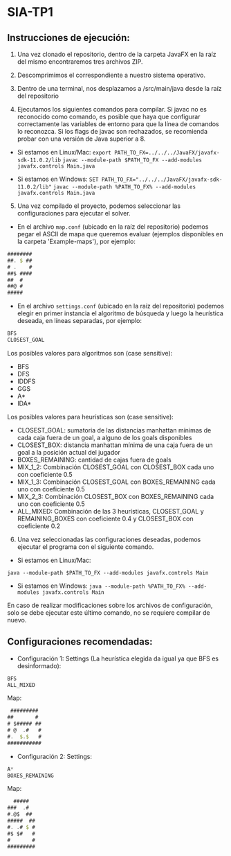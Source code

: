 # SIA-TP1

## Instrucciones de ejecución:

1. Una vez clonado el repositorio, dentro de la carpeta JavaFX en la raíz del mismo encontraremos tres archivos ZIP.

2. Descomprimimos el correspondiente a nuestro sistema operativo.

3. Dentro de una terminal, nos desplazamos a /src/main/java desde la raíz del repositorio

4. Ejecutamos los siguientes comandos para compilar.
Si javac no es reconocido como comando, es posible que haya que configurar correctamente las variables de entorno para que la línea de comandos lo reconozca.
Si los flags de javac son rechazados, se recomienda probar con una versión de Java superior a 8.

* Si estamos en Linux/Mac:
`export PATH_TO_FX=../../../JavaFX/javafx-sdk-11.0.2/lib`
`javac --module-path $PATH_TO_FX --add-modules javafx.controls Main.java`

* Si estamos en Windows:
`SET PATH_TO_FX="../../../JavaFX/javafx-sdk-11.0.2/lib"`
`javac --module-path %PATH_TO_FX% --add-modules javafx.controls Main.java`

5. Una vez compilado el proyecto, podemos seleccionar las configuraciones para ejecutar el solver. 

* En el archivo ``map.conf`` (ubicado en la raíz del repositorio) podemos pegar el ASCII de mapa que queremos evaluar (ejemplos disponibles en la carpeta 'Example-maps'), por ejemplo:  

```javascript
########
##. $ ##
# .    #
##$ ####
##  #
##@ #
##### 
```

* En el archivo ``settings.conf`` (ubicado en la raíz del repositorio) podemos elegir en primer instancia el algoritmo de búsqueda y luego la heurística deseada, en líneas separadas, por ejemplo:

```java
BFS
CLOSEST_GOAL
```

Los posibles valores para algoritmos son (case sensitive):
* BFS
* DFS
* IDDFS
* GGS
* A*
* IDA*

Los posibles valores para heurísticas son (case sensitive):
* CLOSEST_GOAL: sumatoria de las distancias manhattan mínimas de cada caja fuera de un goal, a alguno de los goals disponibles
* CLOSEST_BOX: distancia manhattan mínima de una caja fuera de un goal a la posición actual del jugador
* BOXES_REMAINING: cantidad de cajas fuera de goals
* MIX_1_2: Combinación CLOSEST_GOAL con CLOSEST_BOX cada uno con coeficiente 0.5
* MIX_1_3: Combinación CLOSEST_GOAL con BOXES_REMAINING cada uno con coeficiente 0.5
* MIX_2_3: Combinación CLOSEST_BOX con BOXES_REMAINING cada uno con coeficiente 0.5
* ALL_MIXED: Combinación de las 3 heurísticas, CLOSEST_GOAL y REMAINING_BOXES con coeficiente 0.4 y CLOSEST_BOX con coeficiente 0.2

6. Una vez seleccionadas las configuraciones deseadas, podemos ejecutar el programa con el siguiente comando.

* Si estamos en Linux/Mac:

``java --module-path $PATH_TO_FX --add-modules javafx.controls Main``

* Si estamos en Windows:
``java --module-path %PATH_TO_FX% --add-modules javafx.controls Main``

En caso de realizar modificaciones sobre los archivos de configuración, solo se debe ejecutar este último comando, no se requiere compilar de nuevo.


## Configuraciones recomendadas:

* Configuración 1:
Settings (La heurística elegida da igual ya que BFS es desinformado):
```java
BFS
ALL_MIXED
```

Map:
```javascript
 #########
##       #
# $##### ##
# @  .#   #
#.  $.$   #
###########
```

* Configuración 2:
Settings:
```java
A*
BOXES_REMAINING
```

Map:
```javascript
  #####
###  .#
#.@$  ##
#####  ##
#. .# $ #
#$ $#   #
#       #
#########
```